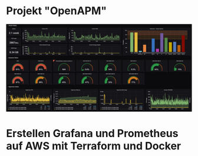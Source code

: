 # Projekt "OpenAPM"
![alt text](/grafana_bild.jpeg)

# Erstellen Grafana und Prometheus auf AWS mit Terraform und Docker 